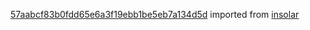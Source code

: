[57aabcf83b0fdd65e6a3f19ebb1be5eb7a134d5d](https://github.com/insolar/insolar/commit/57aabcf83b0fdd65e6a3f19ebb1be5eb7a134d5d) imported from [insolar](https://github.com/insolar/insolar)
